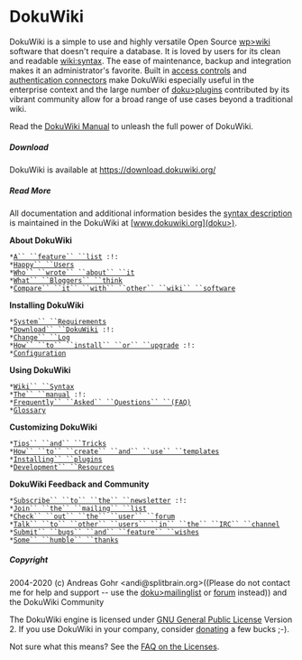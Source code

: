 # DokuWiki

[](doku>wiki:dokuwiki) DokuWiki is a simple to use and highly
versatile Open Source [wp\>wiki](wp>wiki) software that
doesn't require a database. It is loved by users for its clean and
readable [wiki:syntax](wiki:syntax). The ease of maintenance,
backup and integration makes it an administrator's favorite. Built in
[access controls](doku>acl) and [authentication
connectors](doku>auth) make DokuWiki especially useful in the
enterprise context and the large number of
[doku\>plugins](doku>plugins) contributed by its vibrant
community allow for a broad range of use cases beyond a traditional
wiki.

Read the [DokuWiki Manual](doku>manual) to unleash the full
power of DokuWiki.

##### Download

DokuWiki is available at <https://download.dokuwiki.org/>

##### Read More

All documentation and additional information besides the [syntax
description](syntax) is maintained in the DokuWiki at
[www.dokuwiki.org](doku>).

 **About DokuWiki**

` * `[`A`` ``feature`` ``list`](doku>features)` :!:`\
` * `[`Happy`` ``Users`](doku>users)\
` * `[`Who`` ``wrote`` ``about`` ``it`](doku>press)\
` * `[`What`` ``Bloggers`` ``think`](doku>blogroll)\
` * `[`Compare`` ``it`` ``with`` ``other`` ``wiki`` ``software`](https://www.wikimatrix.org/show/DokuWiki)

 **Installing DokuWiki**

` * `[`System`` ``Requirements`](doku>requirements)\
` * `[`Download`` ``DokuWiki`](https://download.dokuwiki.org/)` :!:`\
` * `[`Change`` ``Log`](doku>changes)\
` * `[`How`` ``to`` ``install`` ``or`` ``upgrade`](doku>Install)` :!:`\
` * `[`Configuration`](doku>config)

 **Using DokuWiki**

` * `[`Wiki`` ``Syntax`](doku>syntax)\
` * `[`The`` ``manual`](doku>manual)` :!:`\
` * `[`Frequently`` ``Asked`` ``Questions`` ``(FAQ)`](doku>FAQ)\
` * `[`Glossary`](doku>glossary)

 **Customizing DokuWiki**

` * `[`Tips`` ``and`` ``Tricks`](doku>tips)\
` * `[`How`` ``to`` ``create`` ``and`` ``use`` ``templates`](doku>Template)\
` * `[`Installing`` ``plugins`](doku>plugins)\
` * `[`Development`` ``Resources`](doku>development)

 **DokuWiki Feedback and Community**

` * `[`Subscribe`` ``to`` ``the`` ``newsletter`](doku>newsletter)` :!:`\
` * `[`Join`` ``the`` ``mailing`` ``list`](doku>mailinglist)\
` * `[`Check`` ``out`` ``the`` ``user`` ``forum`](https://forum.dokuwiki.org)\
` * `[`Talk`` ``to`` ``other`` ``users`` ``in`` ``the`` ``IRC`` ``channel`](doku>irc)\
` * `[`Submit`` ``bugs`` ``and`` ``feature`` ``wishes`](https://github.com/splitbrain/dokuwiki/issues)\
` * `[`Some`` ``humble`` ``thanks`](doku>thanks)

##### Copyright

2004-2020 (c) Andreas Gohr \<andi\@splitbrain.org\>((Please do not
contact me for help and support \-- use the
[doku\>mailinglist](doku>mailinglist) or
[forum](https://forum.dokuwiki.org) instead)) and the
DokuWiki Community

The DokuWiki engine is licensed under [GNU General Public
License](https://www.gnu.org/licenses/gpl.html) Version 2. If
you use DokuWiki in your company, consider
[donating](doku>donate) a few bucks ;-).

Not sure what this means? See the [FAQ on the
Licenses](doku>faq:license).

